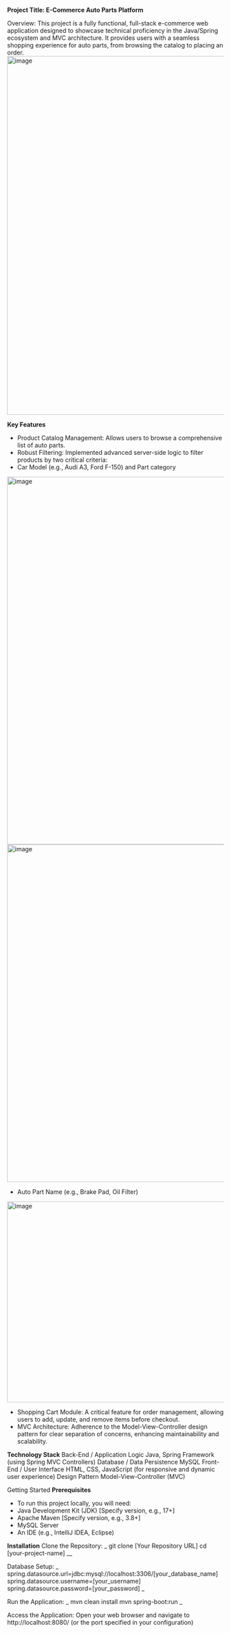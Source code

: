 **Project Title: E-Commerce Auto Parts Platform**

Overview:
This project is a fully functional, full-stack e-commerce web application designed to showcase technical proficiency in the Java/Spring ecosystem and MVC architecture. It provides users with a seamless shopping experience for auto parts, from browsing the catalog to placing an order.
<img width="1899" height="834" alt="image" src="https://github.com/user-attachments/assets/c8696235-67cb-470e-94da-d6cd96867967" />

**Key Features**
 - Product Catalog Management: Allows users to browse a comprehensive list of auto parts.
 - Robust Filtering: Implemented advanced server-side logic to filter products by two critical criteria:
 - Car Model (e.g., Audi A3, Ford F-150) and Part category
<img width="1899" height="855" alt="image" src="https://github.com/user-attachments/assets/63b8a751-9390-4101-95a3-d91913464cad" />
<img width="1891" height="785" alt="image" src="https://github.com/user-attachments/assets/25ab922f-b8f6-4e6d-97e4-5d045a3667e3" />

 - Auto Part Name (e.g., Brake Pad, Oil Filter)
  <img width="1892" height="467" alt="image" src="https://github.com/user-attachments/assets/5eb93afb-5ce8-4206-b488-9d260876bf63" />

 - Shopping Cart Module: A critical feature for order management, allowing users to add, update, and remove items before checkout.
 - MVC Architecture: Adherence to the Model-View-Controller design pattern for clear separation of concerns, enhancing maintainability and scalability.

**Technology Stack**
Back-End / Application Logic	Java, Spring Framework (using Spring MVC Controllers)
Database / Data Persistence	MySQL
Front-End / User Interface	HTML, CSS, JavaScript (for responsive and dynamic user experience)
Design Pattern	Model-View-Controller (MVC)

Getting Started
**Prerequisites**
 - To run this project locally, you will need:
 - Java Development Kit (JDK) [Specify version, e.g., 17+]
 - Apache Maven [Specify version, e.g., 3.8+]
 - MySQL Server
 - An IDE (e.g., IntelliJ IDEA, Eclipse)

**Installation**
Clone the Repository:
   _ git clone [Your Repository URL]
     cd [your-project-name] __

Database Setup:
 _ spring.datasource.url=jdbc:mysql://localhost:3306/[your_database_name]
  spring.datasource.username=[your_username]
  spring.datasource.password=[your_password] _

Run the Application:
  _ mvn clean install
    mvn spring-boot:run _
    
Access the Application: 
    Open your web browser and navigate to http://localhost:8080/ (or the port specified in your configuration)

